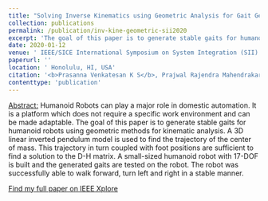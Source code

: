 ```yaml
---
title: "Solving Inverse Kinematics using Geometric Analysis for Gait Generation in Small-Sized Humanoid Robots"
collection: publications
permalink: /publication/inv-kine-geometric-sii2020
excerpt: 'The goal of this paper is to generate stable gaits for humanoid robots using geometric methods for kinematic analysis.'
date: 2020-01-12
venue: ' IEEE/SICE International Symposium on System Integration (SII)'
paperurl: ''
location: ' Honolulu, HI, USA'
citation: '<b>Prasanna Venkatesan K S</b>, Prajwal Rajendra Mahendrakar and Rajasekar Mohan, “Solving inverse kinematics using geometric analysis for gait generation in small-sized humanoid robots,” in Proc. IEEE/SICE International Symposium on System Integration(SII), Honolulu, Hawaii, USA, 12th-15th  January 2020, pp. 384–389'
contenttype: 'publication'
---
```


<ins>Abstract:</ins> Humanoid Robots can play a major role in domestic automation. It is a platform which does not require a specific work environment and can be made adaptable. The goal of this paper is to generate stable gaits for humanoid robots using geometric methods for kinematic analysis. A 3D linear inverted pendulum model is used to find the trajectory of the center of mass. This trajectory in turn coupled with foot positions are sufficient to find a solution to the D-H matrix. A small-sized humanoid robot with 17-DOF is built and the generated gaits are tested on the robot. The robot was successfully able to walk forward, turn left and right in a stable manner.

[Find my full paper on IEEE Xplore](https://ieeexplore.ieee.org/abstract/document/9025944)
